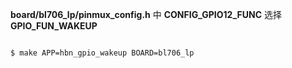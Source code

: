 **board/bl706_lp/pinmux_config.h** 中 **CONFIG_GPIO12_FUNC** 选择 **GPIO_FUN_WAKEUP**


```bash

$ make APP=hbn_gpio_wakeup BOARD=bl706_lp

```